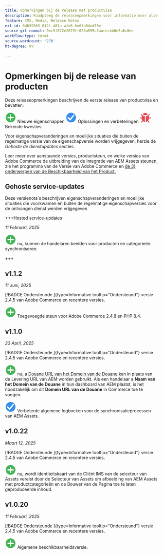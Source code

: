 ```yaml
---
title: Opmerkingen bij de release met productvisa
description: Raadpleeg de releaseopmerkingen voor informatie over alle AEM Assets Integration-releases.
feature: CMS, Media, Release Notes
exl-id: 0d639565-812f-481a-afd6-6e6fa54ed70e
source-git-commit: 9ec5f872e2679ff023a599c3aacecbb6e5a6c6ee
workflow-type: tm+mt
source-wordcount: '278'
ht-degree: 0%

---
```


# Opmerkingen bij de release van producten

Deze releaseopmerkingen beschrijven de eerste release van productvisa en bevatten:

![ Nieuwe ](../assets/new.svg) Nieuwe eigenschappen
![ Vaste kwestie ](../assets/fix.svg) Oplossingen en verbeteringen
![ Bekende kwestie ](../assets/bug.svg) Bekende kwesties

Voor eigenschapveranderingen en moeilijke situaties die buiten de regelmatige versie van de eigenschapversie worden vrijgegeven, herzie de _Gehoste de dienstupdates_ secties.

Leer meer over aanstaande versies, productsteun, en welke versies van Adobe Commerce de uitbreiding van de Integratie van AEM Assets steunen, zie het programma van de Versie van Adobe Commerce [ ](https://experienceleague.adobe.com/en/docs/commerce-operations/release/planning/schedule) en [ de 3} onderwerpen van de Beschikbaarheid van het Product.](https://experienceleague.adobe.com/en/docs/commerce-operations/release/product-availability)

## Gehoste service-updates

Deze versienota&#39;s beschrijven eigenschapveranderingen en moeilijke situaties die voorkwamen en buiten de regelmatige eigenschapversies voor de ontvangen dienst werden vrijgegeven.

+++Hosted service-updates

_11 Februari, 2025_

![ Nieuwe kwestie ](../assets/new.svg) nu, kunnen de handelaren beelden voor producten en categorieën synchroniseren.

+++

## v1.1.2

_11 Juni, 2025_

[!BADGE  Ondersteunde ]{type=Informative tooltip="Ondersteund"} versie 2.4.5 van Adobe Commerce en recentere versies.

![ Nieuwe kwestie ](../assets/new.svg)<!-- Issue ACAP-1041 --> Toegevoegde steun voor Adobe Commerce 2.4.8 en PHP 8.4.

## v1.1.0

_23 April, 2025_

[!BADGE  Ondersteunde ]{type=Informative tooltip="Ondersteund"} versie 2.4.5 van Adobe Commerce en recentere versies.

![ Nieuwe kwestie ](../assets/new.svg)<!-- Issue ACAP-955 --> nu, a [ Douane URL van het Domein van de Douane ](https://experienceleague.adobe.com/en/docs/commerce/aem-assets/getting-started/setup-synchronization#configure-the-custom-domain-url) kan in plaats van de Levering URL van AEM worden gebruikt. Als een handelaar a **Naam van het Domein van de Douane** in hun dashboard van AEM plaatst, is het noodzakelijk om dit **Domein URL van de Douane** in Commerce toe te voegen.

![ Vaste kwestie ](../assets/fix.svg)<!-- Issue ACAP-987 --> Verbeterde algemene logboeken voor de synchronisatieprocessen van AEM Assets.

## v1.0.22

_Maart 12, 2025_

[!BADGE  Ondersteunde ]{type=Informative tooltip="Ondersteund"} versie 2.4.5 van Adobe Commerce en recentere versies.

![ Nieuwe kwestie ](../assets/new.svg)<!-- Issue ACAP-xx --> nu, wordt identiteitskaart van de Cliënt IMS van de selecteur van Assets [ ](https://experienceleague.adobe.com/en/docs/commerce/aem-assets/getting-started/setup-synchronization) vereist door de Selecteur van Assets om afbeelding van AEM Assets met productcategorieën en de Bouwer van de Pagina toe te laten geproduceerde inhoud.

## v1.0.20

_11 Februari, 2025_

[!BADGE  Ondersteunde ]{type=Informative tooltip="Ondersteund"} versie 2.4.5 van Adobe Commerce en recentere versies.

![ Nieuwe ](../assets/new.svg)<!-- Issue ACAP-xx --> Algemene beschikbaarheidsversie.
